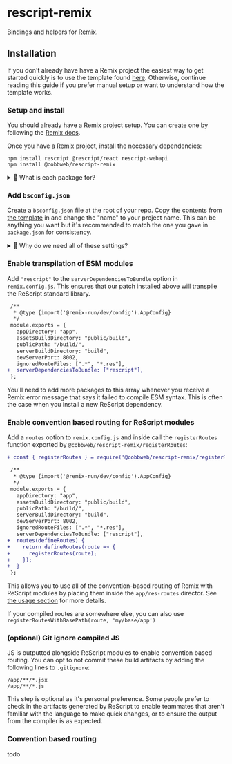 # rescript-remix

Bindings and helpers for [Remix](https://remix.run/).

## Installation

If you don't already have have a Remix project the easiest way to get started quickly is to use the template found [here](https://github.com/tom-sherman/rescript-remix-template). Otherwise, continue reading this guide if you prefer manual setup or want to understand how the template works.

### Setup and install

You should already have a Remix project setup. You can create one by following the [Remix docs](https://remix.run/docs/en/v1/tutorials/blog#creating-the-project).

Once you have a Remix project, install the necessary dependencies:

```
npm install rescript @rescript/react rescript-webapi
npm install @cobbweb/rescript-remix
```

<details>
    <summary>🙋 What is each package for?</summary>
    <ul>
      <li> <code>rescript</code> - The ReScript compiler and standard library.
      <li> <code>@cobbweb/rescript-remix</code> - This package. Includes Remix bindings and helpers.
      <li> <code>patch-package</code> - A tool to patch Remix itself to workaround lack of ESM support (more about this later).
      <li> <code>@rescript/react</code> - React bindings for ReScript.
      <li> <code>rescript-webapi</code> - ReScript bindings for Web Platform APIs eg. <code>fetch</code> and <code>Request</code>
</details>

### Add `bsconfig.json`

Create a `bsconfig.json` file at the root of your repo. Copy the contents from [the template](https://github.com/tom-sherman/rescript-remix-template/blob/main/bsconfig.json) in and change the "name" to your project name. This can be anything you want but it's recommended to match the one you gave in `package.json` for consistency.

<details>
    <summary>🙋 Why do we need all of these settings?</summary>
    <p> You can read about what all the options are for in the <a href="https://rescript-lang.org/docs/manual/latest/build-configuration">ReScript docs</a>. The recommended settings are setup in such a way to be most convenient to ReScript and Remix developers alike while supporting the file-system-based routing of Remix.
</details>

### Enable transpilation of ESM modules

Add `"rescript"` to the `serverDependenciesToBundle` option in `remix.config.js`. This ensures that our patch installed above will transpile the ReScript standard library.

```diff
 /**
  * @type {import('@remix-run/dev/config').AppConfig}
  */
 module.exports = {
   appDirectory: "app",
   assetsBuildDirectory: "public/build",
   publicPath: "/build/",
   serverBuildDirectory: "build",
   devServerPort: 8002,
   ignoredRouteFiles: [".*", "*.res"],
+  serverDependenciesToBundle: ["rescript"],
 };
```

You'll need to add more packages to this array whenever you receive a Remix error message that says it failed to compile ESM syntax. This is often the case when you install a new ReScript dependency.

### Enable convention based routing for ReScript modules

Add a `routes` option to `remix.config.js` and inside call the `registerRoutes` function exported by `@cobbweb/rescript-remix/registerRoutes`:

```diff
+ const { registerRoutes } = require('@cobbweb/rescript-remix/registerRoutes');

 /**
  * @type {import('@remix-run/dev/config').AppConfig}
  */
 module.exports = {
   appDirectory: "app",
   assetsBuildDirectory: "public/build",
   publicPath: "/build/",
   serverBuildDirectory: "build",
   devServerPort: 8002,
   ignoredRouteFiles: [".*", "*.res"],
   serverDependenciesToBundle: ["rescript"],
+  routes(defineRoutes) {
+    return defineRoutes(route => {
+      registerRoutes(route);
+    });
+  }
 };
```

This allows you to use all of the convention-based routing of Remix with ReScript modules by placing them inside the `app/res-routes` director. See [the usage section](#convention-based-routing) for more details.

If your compiled routes are somewhere else, you can also use `registerRoutesWithBasePath(route, 'my/base/app')`

### (optional) Git ignore compiled JS

JS is outputted alongside ReScript modules to enable convention based routing. You can opt to not commit these build artifacts by adding the following lines to `.gitignore`:

```
/app/**/*.jsx
/app/**/*.js
```

This step is optional as it's personal preference. Some people prefer to check in the artifacts generated by ReScript to enable teammates that aren't familiar with the language to make quick changes, or to ensure the output from the compiler is as expected.

### Convention based routing

todo
